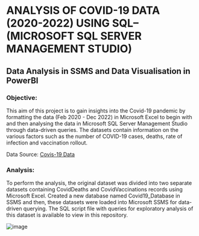 # ANALYSIS OF COVID-19 DATA (2020-2022) USING SQL–(MICROSOFT SQL SERVER MANAGEMENT STUDIO)

## Data Analysis in SSMS and Data Visualisation in PowerBI 

### Objective:

This aim of this project is to gain insights into the Covid-19 pandemic by formatting the data (Feb 2020 - Dec 2022) in Microsoft Excel to begin with and then analysing the data in Microsoft SQL Server Management Studio through data-driven queries. The datasets contain information on the various factors such as the number of COVID-19 cases, deaths, rate of infection and vaccination rollout. 

Data Source: [Covis-19 Data](https://ourworldindata.org/covid-deaths)

### Analysis:

To perform the analysis, the original dataset was divided into two separate datasets containing CovidDeaths and CovidVaccinations records using Microsoft Excel. Created a new database named Covid19_Database in SSMS and then, these datasets were loaded into Microsoft SSMS for data-driven querying. The SQL script file with queries for exploratory analysis of this dataset is available to view in this repository.

![image](https://user-images.githubusercontent.com/110288870/224333533-375d51d2-dcb0-4506-a986-35f71908210c.png)

